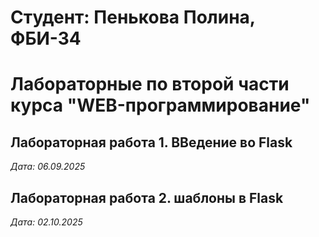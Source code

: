 # Студент: Пенькова Полина, ФБИ-34

# Лабораторные по второй части курса "WEB-программирование"

## Лабораторная работа 1. ВВедение во Flask

*Дата: 06.09.2025*

## Лабораторная работа 2. шаблоны в Flask

*Дата: 02.10.2025*


